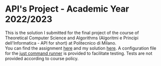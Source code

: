# API's Project - Academic Year 2022/2023
This is the solution I submitted for the final project of the course of Theoretical Computer Science and Algorithms (Algoritmi e Principi dell'Informatica - API for short) at Politecnico di Milano.   
You can find the assignment [here](assignment.pdf) and my solution [here](main.c). 
A configuration file for the [just command runner](https://just.systems/) is provided to facilitate testing. 
Tests are not provided according to course policy.
